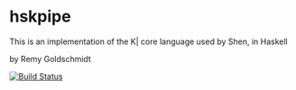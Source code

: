 hskpipe
============

This is an implementation of the K| core language used by Shen, in Haskell

by Remy Goldschmidt

[![Build Status](https://travis-ci.org/taktoa/hskpipe.svg?branch=master)](https://travis-ci.org/taktoa/hskpipe)
